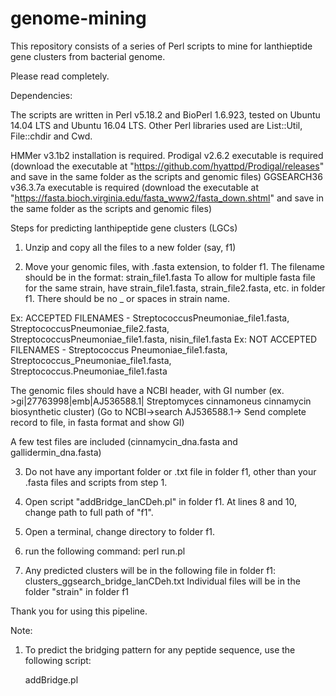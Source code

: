 # genome-mining
This repository consists of a series of Perl scripts to mine for lanthieptide gene clusters from bacterial genome.

Please read completely.

Dependencies:

The scripts are written in Perl v5.18.2 and BioPerl 1.6.923, tested on Ubuntu 14.04 LTS and Ubuntu 16.04 LTS.
Other Perl libraries used are List::Util, File::chdir and Cwd.

HMMer v3.1b2 installation is required.
Prodigal v2.6.2 executable is required (download the executable at "https://github.com/hyattpd/Prodigal/releases"  and save in the same folder as the scripts and genomic files)
GGSEARCH36 v36.3.7a executable is required (download the executable at "https://fasta.bioch.virginia.edu/fasta_www2/fasta_down.shtml" and save in the same folder as the scripts and genomic files)

Steps for predicting lanthipeptide gene clusters (LGCs)

1. Unzip and copy all the files to a new folder (say, f1)

2. Move your genomic files, with .fasta extension, to folder f1. 
   The filename should be in the format: strain_file1.fasta
	To allow for multiple fasta file for the same strain, have strain_file1.fasta, strain_file2.fasta, etc. in folder f1.
There should be no _ or spaces in strain name.

Ex: ACCEPTED FILENAMES - StreptococcusPneumoniae_file1.fasta, StreptococcusPneumoniae_file2.fasta, StreptococcusPneumoniae_file1.fasta, nisin_file1.fasta
Ex: NOT ACCEPTED FILENAMES - Streptococcus Pneumoniae_file1.fasta, Streptococcus_Pneumoniae_file1.fasta, Streptococcus.Pneumoniae_file1.fasta

The genomic files should have a NCBI header, with GI number (ex. >gi|27763998|emb|AJ536588.1| Streptomyces cinnamoneus cinnamycin biosynthetic cluster) (Go to NCBI->search AJ536588.1-> Send complete record to file, in fasta format and show GI)

A few test files are included (cinnamycin_dna.fasta and gallidermin_dna.fasta)

3. Do not have any important folder or .txt file in folder f1, other than your .fasta files and scripts from step 1.

4. Open script "addBridge_lanCDeh.pl" in folder f1. At lines 8 and 10, change path to full path of "f1".

5. Open a terminal, change directory to folder f1.

6. run the following command:
	perl run.pl

7. Any predicted clusters will be in the following file in folder f1:	clusters_ggsearch_bridge_lanCDeh.txt
   Individual files will be in the folder "strain" in folder f1

Thank you for using this pipeline.

Note:

1. To predict the bridging pattern for any peptide sequence, use the following script:
	
	addBridge.pl
